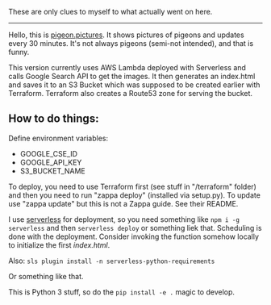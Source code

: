 These are only clues to myself to what actually went on here.

---

Hello, this is [pigeon.pictures][pp]. It shows pictures of pigeons and updates
every 30 minutes. It's not always pigeons (semi-not intended), and that is funny.

This version currently uses AWS Lambda deployed with Serverless and calls Google
Search API to get the images. It then generates an index.html and saves it to
an S3 Bucket which was supposed to be created earlier with Terraform. Terraform
also creates a Route53 zone for serving the bucket.

How to do things:
-----------------

Define environment variables:

 - GOOGLE_CSE_ID
 - GOOGLE_API_KEY
 - S3_BUCKET_NAME

To deploy, you need to use Terraform first (see stuff in "/terraform" folder)
and then you need to run "zappa deploy" (installed via setup.py). To update use "zappa update" but this is not a Zappa guide. See their README.

[pp]: http://pigeon.pictures


I use [serverless][lambda] for deployment, so you need something like `npm i -g serverless`
and then `serverless deploy` or something liek that. Scheduling is done with the deployment.
Consider invoking the function somehow locally to initialize the first _index.html_.

Also: `sls plugin install -n serverless-python-requirements`

Or something like that.

This is Python 3 stuff, so do the `pip install -e .` magic to develop.

[lambda]: https://serverless.com
